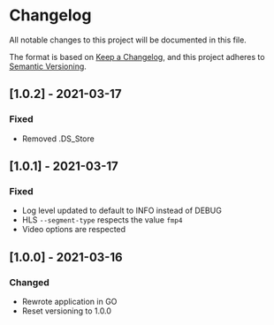# Changelog
All notable changes to this project will be documented in this file.

The format is based on [Keep a Changelog](https://keepachangelog.com/en/1.0.0/),
and this project adheres to [Semantic Versioning](https://semver.org/spec/v2.0.0.html).

## [1.0.2] - 2021-03-17
### Fixed
- Removed .DS_Store

## [1.0.1] - 2021-03-17
### Fixed
- Log level updated to default to INFO instead of DEBUG
- HLS `--segment-type` respects the value `fmp4`
- Video options are respected

## [1.0.0] - 2021-03-16
### Changed
- Rewrote application in GO
- Reset versioning to 1.0.0
